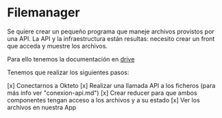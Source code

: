 # Filemanager

Se quiere crear un pequeño programa que maneje archivos provistos por una API. La API y la infraestructura están resultas: necesito crear un front que acceda y muestre los archivos.

Para ello tenemos la documentación en [drive](https://docs.google.com/document/d/1bcOZRaCNTHUjIk4LRnT4o2TSSbwkKOYYnUCPI8UaAMY/edit)

Tenemos que realizar los siguientes pasos:

[x] Conectarnos a Okteto
[x] Realizar una llamada API a los ficheros (para más info ver "conexion-api.md")
[x] Crear reducer para que ambos componentes tengan acceso a los archivos y a su estado
[x] Ver los archivos en nuestra App

